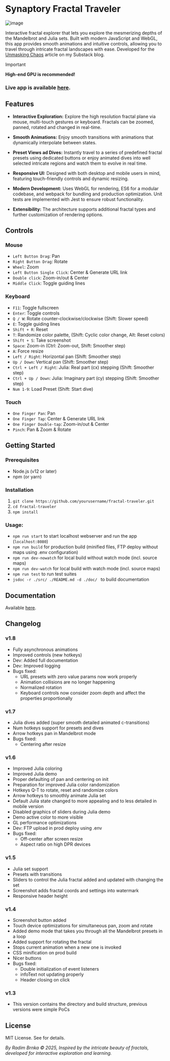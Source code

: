 # Synaptory Fractal Traveler
![image](https://github.com/user-attachments/assets/e3591847-c76d-46a2-bf01-4508a4bc7032)


Interactive fractal explorer that lets you explore the mesmerizing depths of the Mandelbrot and Julia sets. Built with modern JavaScript and WebGL, this app provides smooth animations and intuitive controls, allowing you to travel through intricate fractal landscapes with ease. Developed for the [Unmasking Chaos](https://open.substack.com/pub/synaptory/p/unmasking-chaos?r=2qbtpc&utm_campaign=post&utm_medium=web&showWelcomeOnShare=false) article on my Substack blog.

> [!IMPORTANT]
**High-end GPU is recommended!**


### Live app is available [here](https://fractal.brnka.com).

## Features
- **Interactive Exploration:**
Explore the high resolution fractal plane via mouse, multi-touch gestures or keyboard. Fractals can be zoomed, panned, rotated and changed in real-time.

- **Smooth Animations:**
Enjoy smooth transitions with animations that dynamically interpolate between states.

- **Preset Views ad Dives:**
Instantly travel to a series of predefined fractal presets using dedicated buttons or enjoy animated dives into well selected intricate regions and watch them to evolve in real time. 

- **Responsive UI:**
Designed with both desktop and mobile users in mind, featuring touch-friendly controls and dynamic resizing.

- **Modern Development:**
Uses WebGL for rendering, ES6 for a modular codebase, and webpack for bundling and production optimization. Unit tests are implemented with Jest to ensure robust functionality.

- **Extensibility:**
The architecture supports additional fractal types and further customization of rendering options.

## Controls
### Mouse
- `Left Button Drag`: Pan
- `Right Button Drag`: Rotate
- `Wheel`: Zoom
- `Left Button Single Click`: Center & Generate URL link
- `Double click`: Zoom-in/out & Center
- `Middle Click`: Toggle guiding lines
### Keyboard
- `F11`: Toggle fullscreen
- `Enter`: Toggle controls
- `Q / W`: Rotate counter-clockwise/clockwise (Shift: Slower speed)
- `E`: Toggle guiding lines
- `Shift + R`: Reset
- `T`: Randomize color palette, (Shift: Cyclic color change, Alt: Reset colors)
- `Shift + S`: Take screenshot
- `Space`: Zoom-in (Ctrl: Zoom-out, Shift: Smoother step)
- `A`: Force resize
- `Left / Right`: Horizontal pan (Shift: Smoother step)
- `Up / Down`: Vertical pan (Shift: Smoother step)
- `Ctrl + Left / Right`: Julia: Real part (cx) stepping (Shift: Smoother step)
- `Ctrl + Up / Down`: Julia: Imaginary part (cy) stepping (Shift: Smoother step)
- `Num 1-9`: Load Preset (Shift: Start dive)

### Touch
- `One Finger Pan`: Pan
- `One Finger Tap`: Center & Generate URL link
- `One Finger Double-tap`: Zoom-in/out & Center
- `Pinch`: Pan & Zoom & Rotate

## Getting Started

### Prerequisites
- Node.js (v12 or later)
- npm (or yarn)

### Installation
1. `git clone https://github.com/yourusername/fractal-traveler.git`
2. `cd fractal-traveler`
3. `npm install`

### Usage:
- `npm run start` to start localhost webserver and run the app (`localhost:8080`)
- `npm run build` for production build (minified files, FTP deploy without maps using .env configuration)
- `npm run dev-nowatch` for local build without watch mode (incl. source maps)
- `npm run dev-watch` for local build with watch mode (incl. source maps)
- `npm run test` to run test suites
- `jsdoc -r ./src/ ./README.md -d ./doc/ ` to build documentation

## Documentation
Available [here](https://fractal.brnka.com/docs).

## Changelog
### v1.8
- Fully asynchronous animations
- Improved controls (new hotkeys)
- Dev: Added full documentation
- Dev: Improved logging
- Bugs fixed:
  - URL presets with zero value params now work properly
  - Animation collisions are no longer happening
  - Normalized rotation
  - Keyboard controls now consider zoom depth and affect the properties proportionally

### v1.7
- Julia dives added (super smooth detailed animated c-transitions)
- Num hotkeys support for presets and dives
- Arrow hotkeys pan in Mandelbrot mode
- Bugs fixed:
  - Centering after resize

### v1.6
- Improved Julia coloring
- Improved Julia demo
- Proper defaulting of pan and centering on init
- Preparation for improved Julia color randomization
- Hotkeys Q-T to rotate, reset and randomize colors
- Arrow hotkeys to smoothly animate Julia set
- Default Julia state changed to more appealing and to less detailed in mobile version
- Disabled graphics of sliders during Julia demo
- Demo active color to more visible
- GL performance optimizations
- Dev: FTP upload in prod deploy using .env
- Bugs fixed: 
  - Off-center after screen resize
  - Aspect ratio on high DPR devices

### v1.5
- Julia set support
- Presets with transitions
- Sliders to control the Julia fractal added and updated with changing the set
- Screenshot adds fractal coords and settings into watermark
- Responsive header height

### v1.4
- Screenshot button added
- Touch device optimizations for simultaneous pan, zoom and rotate
- Added demo mode that takes you through all the Mandelbrot presets in a loop
- Added support for rotating the fractal
- Stops current animation when a new one is invoked
- CSS minification on prod build
- Nicer buttons
- Bugs fixed:
  - Double initialization of event listeners
  - infoText not updating properly
  - Header closing on click

### v1.3
- This version contains the directory and build structure, previous versions were simple PoCs

## License
MIT License. See for details.

*By Radim Brnka © 2025, Inspired by the intricate beauty of fractals, developed for interactive exploration and learning.*
